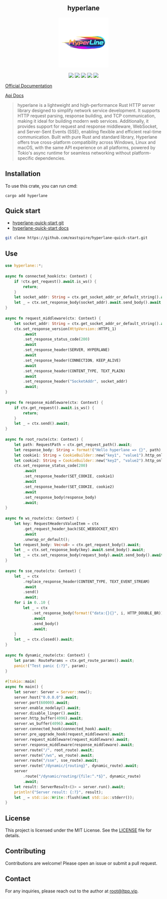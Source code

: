 <center>

## hyperlane

<img src="./img/logo.png" alt="" height="160">

[![](https://img.shields.io/crates/v/hyperlane.svg)](https://crates.io/crates/hyperlane)
[![](https://img.shields.io/crates/d/hyperlane.svg)](https://img.shields.io/crates/d/hyperlane.svg)
[![](https://docs.rs/hyperlane/badge.svg)](https://docs.rs/hyperlane)
[![](https://github.com/eastspire/hyperlane/workflows/Rust/badge.svg)](https://github.com/eastspire/hyperlane/actions?query=workflow:Rust)
[![](https://img.shields.io/crates/l/hyperlane.svg)](./LICENSE)

</center>

[Official Documentation](https://docs.ltpp.vip/hyperlane/)

[Api Docs](https://docs.rs/hyperlane/latest/hyperlane/)

> hyperlane is a lightweight and high-performance Rust HTTP server library designed to simplify network service development. It supports HTTP request parsing, response building, and TCP communication, making it ideal for building modern web services. Additionally, it provides support for request and response middleware, WebSocket, and Server-Sent Events (SSE), enabling flexible and efficient real-time communication. Built with pure Rust and standard library, Hyperlane offers true cross-platform compatibility across Windows, Linux and macOS, with the same API experience on all platforms, powered by Tokio's async runtime for seamless networking without platform-specific dependencies.

## Installation

To use this crate, you can run cmd:

```shell
cargo add hyperlane
```

## Quick start

- [hyperlane-quick-start git](https://github.com/eastspire/hyperlane-quick-start)
- [hyperlane-quick-start docs](https://docs.ltpp.vip/hyperlane/quick-start/)

```sh
git clone https://github.com/eastspire/hyperlane-quick-start.git
```

## Use

```rust
use hyperlane::*;

async fn connected_hook(ctx: Context) {
    if !ctx.get_request().await.is_ws() {
        return;
    }
    let socket_addr: String = ctx.get_socket_addr_or_default_string().await;
    let _ = ctx.set_response_body(socket_addr).await.send_body().await;
}

async fn request_middleware(ctx: Context) {
    let socket_addr: String = ctx.get_socket_addr_or_default_string().await;
    ctx.set_response_version(HttpVersion::HTTP1_1)
        .await
        .set_response_status_code(200)
        .await
        .set_response_header(SERVER, HYPERLANE)
        .await
        .set_response_header(CONNECTION, KEEP_ALIVE)
        .await
        .set_response_header(CONTENT_TYPE, TEXT_PLAIN)
        .await
        .set_response_header("SocketAddr", socket_addr)
        .await;
}

async fn response_middleware(ctx: Context) {
    if ctx.get_request().await.is_ws() {
        return;
    }
    let _ = ctx.send().await;
}

async fn root_route(ctx: Context) {
    let path: RequestPath = ctx.get_request_path().await;
    let response_body: String = format!("Hello hyperlane => {}", path);
    let cookie1: String = CookieBuilder::new("key1", "value1").http_only().build();
    let cookie2: String = CookieBuilder::new("key2", "value2").http_only().build();
    ctx.set_response_status_code(200)
        .await
        .set_response_header(SET_COOKIE, cookie1)
        .await
        .set_response_header(SET_COOKIE, cookie2)
        .await
        .set_response_body(response_body)
        .await;
}

async fn ws_route(ctx: Context) {
    let key: RequestHeadersValueItem = ctx
        .get_request_header_back(SEC_WEBSOCKET_KEY)
        .await
        .unwrap_or_default();
    let request_body: Vec<u8> = ctx.get_request_body().await;
    let _ = ctx.set_response_body(key).await.send_body().await;
    let _ = ctx.set_response_body(request_body).await.send_body().await;
}

async fn sse_route(ctx: Context) {
    let _ = ctx
        .replace_response_header(CONTENT_TYPE, TEXT_EVENT_STREAM)
        .await
        .send()
        .await;
    for i in 0..10 {
        let _ = ctx
            .set_response_body(format!("data:{}{}", i, HTTP_DOUBLE_BR))
            .await
            .send_body()
            .await;
    }
    let _ = ctx.closed().await;
}

async fn dynamic_route(ctx: Context) {
    let param: RouteParams = ctx.get_route_params().await;
    panic!("Test panic {:?}", param);
}

#[tokio::main]
async fn main() {
    let server: Server = Server::new();
    server.host("0.0.0.0").await;
    server.port(60000).await;
    server.enable_nodelay().await;
    server.disable_linger().await;
    server.http_buffer(4096).await;
    server.ws_buffer(4096).await;
    server.connected_hook(connected_hook).await;
    server.pre_upgrade_hook(request_middleware).await;
    server.request_middleware(request_middleware).await;
    server.response_middleware(response_middleware).await;
    server.route("/", root_route).await;
    server.route("/ws", ws_route).await;
    server.route("/sse", sse_route).await;
    server.route("/dynamic/{routing}", dynamic_route).await;
    server
        .route("/dynamic/routing/{file:^.*$}", dynamic_route)
        .await;
    let result: ServerResult<()> = server.run().await;
    println!("Server result: {:?}", result);
    let _ = std::io::Write::flush(&mut std::io::stderr());
}
```

## License

This project is licensed under the MIT License. See the [LICENSE](LICENSE) file for details.

## Contributing

Contributions are welcome! Please open an issue or submit a pull request.

## Contact

For any inquiries, please reach out to the author at [root@ltpp.vip](mailto:root@ltpp.vip).
